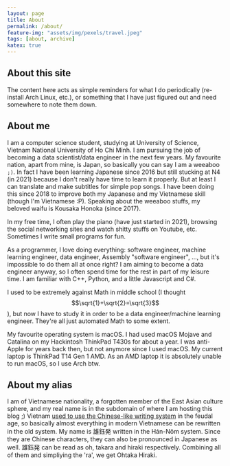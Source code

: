 ```yaml
---
layout: page
title: About
permalink: /about/
feature-img: "assets/img/pexels/travel.jpeg"
tags: [about, archive]
katex: true
---
```


## About this site
The content here acts as simple reminders for what I do periodically (re-install Arch Linux, etc.), or something that I have just figured out and need somewhere to note them down.

## About me
I am a computer science student, studying at University of Science, Vietnam National University of Ho Chi Minh. I am pursuing the job of becoming a data scientist/data engineer in the next few years. My favourite nation, apart from mine, is Japan, so basically you can say I am a weeaboo `;)`. In fact I have been learning Japanese since 2016 but still stucking at N4 (in 2021) because I don't really have time to learn it properly. But at least I can translate and make subtitles for simple pop songs. I have been doing this since 2018 to improve both my Japanese and my Vietnamese skill (though I'm Vietnamese :P). Speaking about the weeaboo stuffs, my beloved waifu is Kousaka Honoka (since 2017).

In my free time, I often play the piano (have just started in 2021), browsing the social networking sites and watch shitty stuffs on Youtube, etc. Sometimes I write small programs for fun.

As a programmer, I love doing everything: software engineer, machine learning engineer, data engineer, Assembly "software engineer", ..., but it's impossible to do them all at once right? I am aiming to become a data engineer anyway, so I often spend time for the rest in part of my leisure time. I am familiar with C++, Python, and a little Javascript and C#. 

I used to be extremely against Math in middle school (I thought $$\sqrt{1}+\sqrt{2}=\sqrt{3}$$), but now I have to study it in order to be a data engineer/machine learning engineer. They're all just automated Math to some extent.

My favourite operating system is macOS. I had used macOS Mojave and Catalina on my Hackintosh ThinkPad T430s for about a year. I was anti-Apple for years back then, but not anymore since I used macOS. My current laptop is ThinkPad T14 Gen 1 AMD. As an AMD laptop it is absolutely unable to run macOS, so I use Arch btw.

## About my alias
I am of Vietnamese nationality, a forgotten member of the East Asian culture sphere, and my real name is in the subdomain of where I am hosting this blog ;)
Vietnam [used to use the Chinese-like writing system](https://simple.wikipedia.org/wiki/Sino-Vietnamese_characters) in the feudal age, so basically almost everything in modern Vietnamese can be rewritten in the old system. My name is 雄鈺発 written in the Hán-Nôm system. Since they are Chinese characters, they can also be pronounced in Japanese as well. 雄鈺発 can be read as oh, takara and hiraki respectively. Combining all of them and simpliying the 'ra', we get Ohtaka Hiraki.
